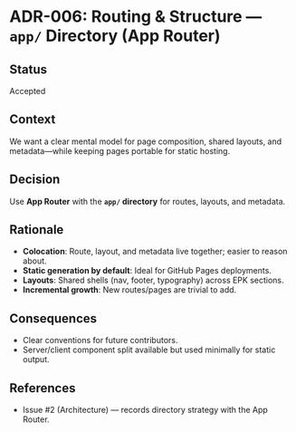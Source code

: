 # ADR-006: Routing & Structure — `app/` Directory (App Router)

## Status
Accepted

## Context
We want a clear mental model for page composition, shared layouts, and metadata—while keeping pages portable for static hosting.

## Decision
Use **App Router** with the **`app/` directory** for routes, layouts, and metadata.

## Rationale
- **Colocation**: Route, layout, and metadata live together; easier to reason about.
- **Static generation by default**: Ideal for GitHub Pages deployments.
- **Layouts**: Shared shells (nav, footer, typography) across EPK sections.
- **Incremental growth**: New routes/pages are trivial to add.

## Consequences
- Clear conventions for future contributors.
- Server/client component split available but used minimally for static output.

## References
- Issue #2 (Architecture) — records directory strategy with the App Router.